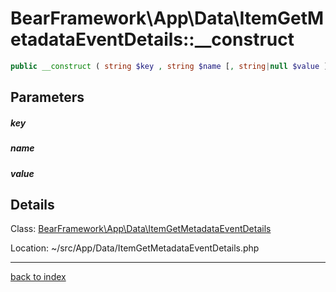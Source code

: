 # BearFramework\App\Data\ItemGetMetadataEventDetails::__construct

```php
public __construct ( string $key , string $name [, string|null $value ] )
```

## Parameters

##### key

##### name

##### value

## Details

Class: [BearFramework\App\Data\ItemGetMetadataEventDetails](bearframework.app.data.itemgetmetadataeventdetails.class.md)

Location: ~/src/App/Data/ItemGetMetadataEventDetails.php

---

[back to index](index.md)

